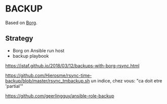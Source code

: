 # BACKUP

Based on [Borg](https://www.borgbackup.org/).

## Strategy

* Borg on Ansible run host
* backup playbook


https://jstaf.github.io/2018/03/12/backups-with-borg-rsync.html

https://github.com/Hierosme/rsync-time-backup/blob/master/rsync_tmbackup.sh
un indice, chez vous: "ca doit etre 'partial'"

https://github.com/geerlingguy/ansible-role-backup
